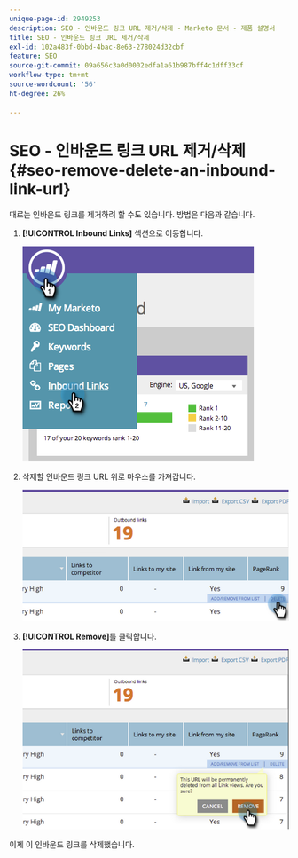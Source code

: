 ```yaml
---
unique-page-id: 2949253
description: SEO - 인바운드 링크 URL 제거/삭제 - Marketo 문서 - 제품 설명서
title: SEO - 인바운드 링크 URL 제거/삭제
exl-id: 102a483f-0bbd-4bac-8e63-278024d32cbf
feature: SEO
source-git-commit: 09a656c3a0d0002edfa1a61b987bff4c1dff33cf
workflow-type: tm+mt
source-wordcount: '56'
ht-degree: 26%

---
```


# SEO - 인바운드 링크 URL 제거/삭제 {#seo-remove-delete-an-inbound-link-url}

때로는 인바운드 링크를 제거하려 할 수도 있습니다. 방법은 다음과 같습니다.

1. **[!UICONTROL Inbound Links]** 섹션으로 이동합니다.

   ![](assets/image2014-9-18-13-3a47-3a3.png)

1. 삭제할 인바운드 링크 URL 위로 마우스를 가져갑니다.

   ![](assets/image2014-9-18-13-3a49-3a34.png)

1. **[!UICONTROL Remove]**&#x200B;를 클릭합니다.

   ![](assets/image2014-9-18-13-3a49-3a44.png)

이제 이 인바운드 링크를 삭제했습니다.
